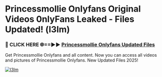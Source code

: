 # Princessmollie Onlyfans Original Videos 0nlyFans Leaked - Files Updated! (l3lm)

<h3>🔴 CLICK HERE 🌐==►► <a href="https://tinyurl.com/3hn5wdd3" rel="nofollow">Princessmollie Onlyfans Updated Files</a></h3>

Get Princessmollie Onlyfans and all content. Now you can access all videos and pictures of Princessmollie Onlyfans. New Updated Files 2025!

[![l3lm](https://i.imgur.com/4HnBqBT.gif)](https://tinyurl.com/3hn5wdd3)

